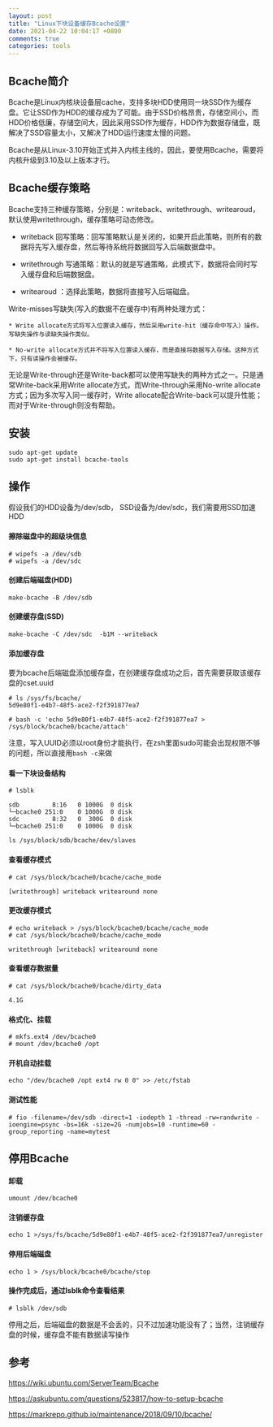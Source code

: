 ```yaml
---
layout: post
title: "Linux下块设备缓存Bcache设置"
date: 2021-04-22 10:04:17 +0800
comments: true
categories: tools
---
```


## Bcache简介

Bcache是Linux内核块设备层cache，支持多块HDD使用同一块SSD作为缓存盘。它让SSD作为HDD的缓存成为了可能。由于SSD价格昂贵，存储空间小，而HDD价格低廉，存储空间大，因此采用SSD作为缓存，HDD作为数据存储盘，既解决了SSD容量太小，又解决了HDD运行速度太慢的问题。

Bcache是从Linux-3.10开始正式并入内核主线的，因此，要使用Bcache，需要将内核升级到3.10及以上版本才行。

<!-- more -->


## Bcache缓存策略

Bcache支持三种缓存策略，分别是：writeback、writethrough、writearoud，默认使用writethrough，缓存策略可动态修改。

* writeback 回写策略：回写策略默认是关闭的，如果开启此策略，则所有的数据将先写入缓存盘，然后等待系统将数据回写入后端数据盘中。

* writethrough 写通策略：默认的就是写通策略，此模式下，数据将会同时写入缓存盘和后端数据盘。

* writearoud ：选择此策略，数据将直接写入后端磁盘。


Write-misses写缺失(写入的数据不在缓存中)有两种处理方式：

    * Write allocate方式将写入位置读入缓存，然后采用write-hit（缓存命中写入）操作。写缺失操作与读缺失操作类似。

    * No-write allocate方式并不将写入位置读入缓存，而是直接将数据写入存储。这种方式下，只有读操作会被缓存。

无论是Write-through还是Write-back都可以使用写缺失的两种方式之一。只是通常Write-back采用Write allocate方式，而Write-through采用No-write allocate方式；因为多次写入同一缓存时，Write allocate配合Write-back可以提升性能；而对于Write-through则没有帮助。

## 安装

```
sudo apt-get update
sudo apt-get install bcache-tools
```

## 操作

假设我们的HDD设备为/dev/sdb， SSD设备为/dev/sdc，我们需要用SSD加速HDD

#### 擦除磁盘中的超级块信息

```
# wipefs -a /dev/sdb
# wipefs -a /dev/sdc
```

#### 创建后端磁盘(HDD)

```
make-bcache -B /dev/sdb
```

#### 创建缓存盘(SSD)

```
make-bcache -C /dev/sdc  -b1M --writeback
```

#### 添加缓存盘

要为bcache后端磁盘添加缓存盘，在创建缓存盘成功之后，首先需要获取该缓存盘的cset.uuid

```
# ls /sys/fs/bcache/
5d9e80f1-e4b7-48f5-ace2-f2f391877ea7

# bash -c 'echo 5d9e80f1-e4b7-48f5-ace2-f2f391877ea7 > /sys/block/bcache0/bcache/attach'
```

注意，写入UUID必须以root身份才能执行，在zsh里面sudo可能会出现权限不够的问题，所以直接用`bash -c`来做

#### 看一下块设备结构

```
# lsblk

sdb         8:16   0 1000G  0 disk
└─bcache0 251:0    0 1000G  0 disk
sdc         8:32   0  300G  0 disk
└─bcache0 251:0    0 1000G  0 disk

ls /sys/block/sdb/bcache/dev/slaves
```

#### 查看缓存模式

```
# cat /sys/block/bcache0/bcache/cache_mode

[writethrough] writeback writearound none

```

#### 更改缓存模式

```
# echo writeback > /sys/block/bcache0/bcache/cache_mode
# cat /sys/block/bcache0/bcache/cache_mode

writethrough [writeback] writearound none

```

#### 查看缓存数据量

```
# cat /sys/block/bcache0/bcache/dirty_data

4.1G
```


#### 格式化、挂载

```
# mkfs.ext4 /dev/bcache0
# mount /dev/bcache0 /opt
```

#### 开机自动挂载

```
echo "/dev/bcache0 /opt ext4 rw 0 0" >> /etc/fstab
```

#### 测试性能

```
# fio -filename=/dev/sdb -direct=1 -iodepth 1 -thread -rw=randwrite -ioengine=psync -bs=16k -size=2G -numjobs=10 -runtime=60 -group_reporting -name=mytest
```

## 停用Bcache

#### 卸载

```
umount /dev/bcache0
```

#### 注销缓存盘

```
echo 1 >/sys/fs/bcache/5d9e80f1-e4b7-48f5-ace2-f2f391877ea7/unregister
```

#### 停用后端磁盘

```
echo 1 > /sys/block/bcache0/bcache/stop
```

#### 操作完成后，通过lsblk命令查看结果

```
# lsblk /dev/sdb
```

停用之后，后端磁盘的数据是不会丢的，只不过加速功能没有了；当然，注销缓存盘的时候，缓存盘不能有数据读写操作

## 参考

https://wiki.ubuntu.com/ServerTeam/Bcache

https://askubuntu.com/questions/523817/how-to-setup-bcache

https://markrepo.github.io/maintenance/2018/09/10/bcache/

